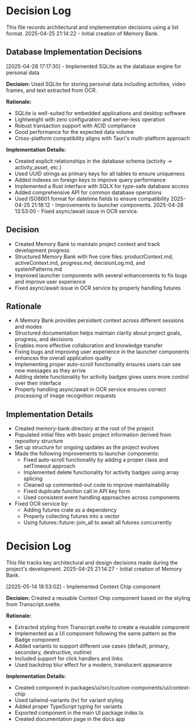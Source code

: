 # Decision Log

This file records architectural and implementation decisions using a list format.
2025-04-25 21:14:22 - Initial creation of Memory Bank.

## Database Implementation Decisions

[2025-04-28 17:17:30] - Implemented SQLite as the database engine for personal data

**Decision:** Used SQLite for storing personal data including activities, video frames, and text extracted from OCR.

**Rationale:**

- SQLite is well-suited for embedded applications and desktop software
- Lightweight with zero configuration and server-less operation
- Robust transaction support with ACID compliance
- Good performance for the expected data volume
- Cross-platform compatibility aligns with Tauri's multi-platform approach

**Implementation Details:**

- Created explicit relationships in the database schema (activity → activity_asset, etc.)
- Used UUID strings as primary keys for all tables to ensure uniqueness
- Added indexes on foreign keys to improve query performance
- Implemented a Rust interface with SQLX for type-safe database access
- Added comprehensive API for common database operations
- Used ISO8601 format for datetime fields to ensure compatibility
  2025-04-25 21:18:12 - Improvements to launcher components.
  2025-04-28 13:53:00 - Fixed async/await issue in OCR service.

## Decision

- Created Memory Bank to maintain project context and track development progress
- Structured Memory Bank with five core files: productContext.md, activeContext.md, progress.md, decisionLog.md, and systemPatterns.md
- Improved launcher components with several enhancements to fix bugs and improve user experience
- Fixed async/await issue in OCR service by properly handling futures

## Rationale

- A Memory Bank provides persistent context across different sessions and modes
- Structured documentation helps maintain clarity about project goals, progress, and decisions
- Enables more effective collaboration and knowledge transfer
- Fixing bugs and improving user experience in the launcher components enhances the overall application quality
- Implementing proper auto-scroll functionality ensures users can see new messages as they arrive
- Adding delete functionality for activity badges gives users more control over their interface
- Properly handling async/await in OCR service ensures correct processing of image recognition requests

## Implementation Details

- Created memory-bank directory at the root of the project
- Populated initial files with basic project information derived from repository structure
- Set up structure for ongoing updates as the project evolves
- Made the following improvements to launcher components:
  - Fixed auto-scroll functionality by adding a proper class and setTimeout approach
  - Implemented delete functionality for activity badges using array splicing
  - Cleaned up commented-out code to improve maintainability
  - Fixed duplicate function call in API key form
  - Used consistent event handling approaches across components
- Fixed OCR service by:
  - Adding futures crate as a dependency
  - Properly collecting futures into a vector
  - Using futures::future::join_all to await all futures concurrently

# Decision Log

This file tracks key architectural and design decisions made during the project's development.
2025-04-25 21:14:27 - Initial creation of Memory Bank.

[2025-05-14 18:53:02] - Implemented Context Chip component

**Decision:** Created a reusable Context Chip component based on the styling from Transcript.svelte.

**Rationale:**

- Extracted styling from Transcript.svelte to create a reusable component
- Implemented as a UI component following the same pattern as the Badge component
- Added variants to support different use cases (default, primary, secondary, destructive, outline)
- Included support for click handlers and links
- Used backdrop blur effect for a modern, translucent appearance

**Implementation Details:**

- Created component in packages/ui/src/custom-components/ui/context-chip
- Used tailwind-variants (tv) for variant styling
- Added proper TypeScript typing for variants
- Exported component in the main UI package index.ts
- Created documentation page in the docs app
